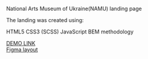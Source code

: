 National Arts Museum of Ukraine(NAMU) landing page

The landing was created using:

HTML5
CSS3 (SCSS)
JavaScript
BEM methodology

[DEMO LINK](https://kirillmaslov.github.io/Museum/) <br />
[Figma layout](https://www.figma.com/file/cRBCqE06cDrY3s4jX7h3iY/%D0%9D%D0%90%D0%9C%D0%A3-(Edit)?node-id=0%3A1)
